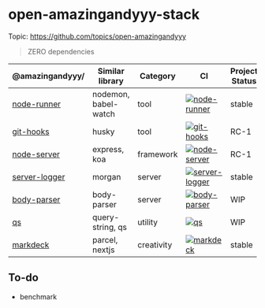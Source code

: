 # open-amazingandyyy-stack

Topic: https://github.com/topics/open-amazingandyyy

> ZERO dependencies

| @amazingandyyy/       | Similar library | Category | CI | Project Status | Todo |
| ------------- | ------------- | ------------- | ------------- | ------------- |------------- |
| [node-runner](https://github.com/amazingandyyy/node-runner)  | nodemon, babel-watch  | tool | [![node-runner](https://circleci.com/gh/amazingandyyy/node-runner.svg?style=svg)](https://circleci.com/gh/amazingandyyy/node-runner) | stable |  |
| [git-hooks](https://github.com/amazingandyyy/git-hooks)  | husky | tool | [![git-hooks](https://circleci.com/gh/amazingandyyy/git-hooks.svg?style=svg)](https://circleci.com/gh/amazingandyyy/git-hooks) | RC-1 | fix CI env |
| [node-server](https://github.com/amazingandyyy/node-server)  | express, koa  | framework | [![node-server](https://circleci.com/gh/amazingandyyy/node-server.svg?style=svg)](https://circleci.com/gh/amazingandyyy/node-server) | RC-1 | router/middle-middleware |
| [server-logger](https://github.com/amazingandyyy/server-logger)  | morgan  | server | [![server-logger](https://circleci.com/gh/amazingandyyy/server-logger.svg?style=svg)](https://circleci.com/gh/amazingandyyy/server-logger) | stable |  |
| [body-parser](https://github.com/amazingandyyy/body-parser)  | body-parser | server | [![body-parser](https://circleci.com/gh/amazingandyyy/body-parser.svg?style=svg)](https://circleci.com/gh/amazingandyyy/body-parser) | WIP | better handle |
| [qs](https://github.com/amazingandyyy/qs)  | query-string, qs | utility | [![qs](https://circleci.com/gh/amazingandyyy/qs.svg?style=svg)](https://circleci.com/gh/amazingandyyy/qs) | WIP | stabilize |
| [markdeck](https://github.com/amazingandyyy/markdeck)  | parcel, nextjs  | creativity | [![markdeck](https://circleci.com/gh/amazingandyyy/markdeck.svg?style=svg)](https://circleci.com/gh/amazingandyyy/markdeck) | stable |  |

## To-do
- benchmark
